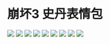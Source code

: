 # 崩坏3 史丹表情包

![](https://cdn.jsdelivr.net/gh/2x-ercha/twikoo-magic/image/HONKAI3-Stan/15214d9eece7e739f8cc764233c26dd981678f34.gif)
![](https://cdn.jsdelivr.net/gh/2x-ercha/twikoo-magic/image/HONKAI3-Stan/166eacc0ea878b41902238fef44835bcca320999.gif)
![](https://cdn.jsdelivr.net/gh/2x-ercha/twikoo-magic/image/HONKAI3-Stan/4f921b8ad8c16f3d2c73e3c04c5735ca9b41187b.gif)
![](https://cdn.jsdelivr.net/gh/2x-ercha/twikoo-magic/image/HONKAI3-Stan/70677f9c51bd601e60881da47d77a4e6189ad895.gif)
![](https://cdn.jsdelivr.net/gh/2x-ercha/twikoo-magic/image/HONKAI3-Stan/7ba34abc0fb1273591b75037e26972c2fb97de7d.gif)
![](https://cdn.jsdelivr.net/gh/2x-ercha/twikoo-magic/image/HONKAI3-Stan/7f6655ee3e70f338dd4ccb1cc1d984a9b92628ea.gif)
![](https://cdn.jsdelivr.net/gh/2x-ercha/twikoo-magic/image/HONKAI3-Stan/a0a41607578a6286f8d245338addd0d41bbd609b.gif)
![](https://cdn.jsdelivr.net/gh/2x-ercha/twikoo-magic/image/HONKAI3-Stan/b7768611702b6c74b959f285a4b780cdf5606e38.gif)
![](https://cdn.jsdelivr.net/gh/2x-ercha/twikoo-magic/image/HONKAI3-Stan/f044641b50e2de64469972528aab39a35fbc85b7.gif)
